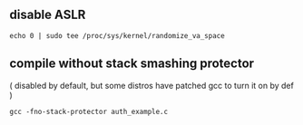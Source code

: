## disable ASLR

`echo 0 | sudo tee /proc/sys/kernel/randomize_va_space`

## compile without stack smashing protector 
( disabled by default, but some distros have patched gcc to turn it on by def ) 

 `gcc -fno-stack-protector auth_example.c`


